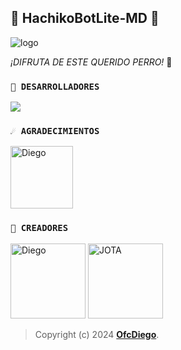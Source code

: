 ## 🐶 HachikoBotLite-MD 🐶

![logo](https://telegra.ph/file/f3b56b90b1725b62cd5d8.jpg)

*¡DIFRUTA DE ESTE QUERIDO PERRO!* 🐶

### `🌟 DESARROLLADORES`
<a href="https://github.com/OfcDiego/HachikoBotLite-MD/graphs/contributors">
<img src="https://contrib.rocks/image?repo=OfcDiego/HachikoBotLite-MD" /> 
</a>

### `☄️ AGRADECIMIENTOS`
<a
href="https://github.com/BrunoSobrino"><img src="https://telegra.ph/file/32103b8335e64d253fa98.jpg" width="100" height="100" alt="Diego"/></a>

### `👑 CREADORES`
<a
href="https://github.com/OfcDiego"><img src="https://github.com/OfcDiego.png" width="120" height="120" alt="Diego"/></a> <a
href="https://github.com/HACHEJOTA"><img src="https://github.com/HACHEJOTA.png" width="120" height="120" alt="JOTA"/></a>


> Copyright (c) 2024 **[OfcDiego](https://github.com/OfcDiego/HachikoBotLite-MD)**.
